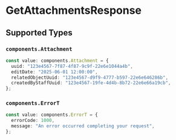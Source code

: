 # GetAttachmentsResponse


## Supported Types

### `components.Attachment`

```typescript
const value: components.Attachment = {
  uuid: "123e4567-7f87-4f87-9c9f-22e6e1044a4b",
  editDate: "2025-06-01 12:00:00",
  relatedObjectUuid: "123e4567-d9f9-4777-b597-22e6e646286b",
  createdByStaffUuid: "123e4567-19fe-4d4b-8b72-22e6e66a19cb",
};
```

### `components.ErrorT`

```typescript
const value: components.ErrorT = {
  errorCode: 1000,
  message: "An error occurred completing your request",
};
```

